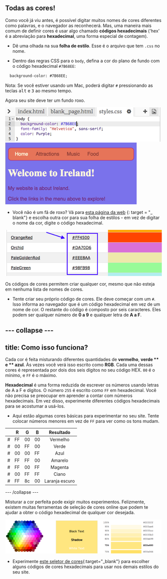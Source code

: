 ## Todas as cores!

Como você já viu antes, é possível digitar muitos nomes de cores diferentes como palavras, e o navegador as reconhecerá. Mas, uma maneira mais comum de definir cores é usar algo chamado **códigos hexadecimais** ('hex' é a abreviação para **hexadecimal**, uma forma especial de contagem).

+ Dê uma olhada na sua **folha de estilo**. Esse é o arquivo que tem `.css` no nome.

+ Dentro das regras CSS para o `body`, defina a cor do plano de fundo com o código hexadecimal `#7B68EE`:

```html
  background-color: #7B68EE;
```

Nota: Se você estiver usando um Mac, poderá digitar `#` pressionando as teclas <kbd>alt</kbd> e <kbd>3</kbd> ao mesmo tempo.

Agora seu site deve ter um fundo roxo.

![](images/HexColourFirst.png) ![](images/HexColourFirstResult.png)

+ Você não é um fã de roxo? Vá para [esta página da web](http://dojo.soy/html2-colors) {: target = "_ blank"} e escolha outra cor para sua folha de estilos - em vez de digitar o nome da cor, digite o código hexadecimal. 

![](images/ColorNamesHex.png)

Os códigos de cores permitem criar qualquer cor, mesmo que não esteja em nenhuma lista de nomes de cores.

+ Tente criar seu próprio código de cores. Ele deve começar com um `#`. Isso informa ao navegador que é um código hexadecimal em vez de um nome de cor. O restante do código é composto por seis caracteres. Eles podem ser qualquer número de **0 a 9** e qualquer letra de **A a F**.

## \--- collapse \---

## title: Como isso funciona?

Cada cor é feita misturando diferentes quantidades de **vermelho**, **verde ** e ** azul**. Às vezes você verá isso escrito como **RGB**. Cada uma dessas cores é representada por dois dos seis dígitos no seu código HEX. `00` é o mínimo, e `FF` é o máximo.

**Hexadecimal** é uma forma reduzida de escrever os números usando letras de A a F e dígitos. O número `255` é escrito como `FF` em hexadecimal. Você não precisa se preocupar em aprender a contar com números hexadecimais. Em vez disso, experimente diferentes códigos hexadecimais para se acostumar a usá-los.

+ Aqui estão algumas cores básicas para experimentar no seu site. Tente colocar números menores em vez de `FF` para ver como os tons mudam.

|      | R  | G  | B  |   Resultado    |
| ---- | -- | -- | -- |:--------------:|
| \# | FF | 00 | 00 |    Vermelho    |
| \# | 00 | FF | 00 |     Verde      |
| \# | 00 | 00 | FF |      Azul      |
| \# | FF | FF | 00 |    Amarelo     |
| \# | FF | 00 | FF |    Magenta     |
| \# | 00 | FF | FF |     Ciano      |
| \# | FF | 8c | 00 | Laranja escuro |

\--- /collapse \---

Misturar a cor perfeita pode exigir muitos experimentos. Felizmente, existem muitas ferramentas de seleção de cores online que podem te ajudar a obter o código hexadecimal de qualquer cor desejada.

![](images/W3ColorPicker.png)

+ Experimente [este seletor de cores](http://dojo.soy/html2-color-picker){:target="_blank"} para escolher alguns códigos de cores hexadecimais para usar nos demais estilos do seu site.